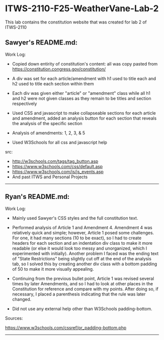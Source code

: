 # ITWS-2110-F25-WeatherVane-Lab-2

This lab contains the constitution website that was created for lab 2 of ITWS-2110

Sawyer's README.md:
-----------------------------------------------

Work Log:

 - Copied down entirity of constitution's content: all was copy pasted from https://constitution.congress.gov/constitution/

 - A div was set for each article/amendment with h1 used to title each and h2 used to title each section within them
 - Each div was given either "article" or "amendment" class while all h1 and h2 were not given classes as they remain to be titles and section respectively

 - Used CSS and javascript to make collapseable sections for each article and amendment, added an analysis button for each section that reveals the analysis of the specific section

 - Analysis of amendments: 1, 2, 3, & 5

 - Used W3Schools for all css and javascript help

 src:
 - http://w3schools.com/tags/tag_button.asp
 - https://www.w3schools.com/css/default.asp
 - https://www.w3schools.com/js/js_events.asp
 - And past ITWS and Personal Projects

-----------------------------------------------
Ryan's README.md:
-----------------------------------------------

Work Log:

- Mainly used Sawyer's CSS styles and the full constitution text.

- Performed analysis of Article 1 and Amendment 4. Amendment 4 was relatively quick and simple; however, Article 1 posed some challenges. For one, it had many sections (10 to be exact),
  so I had to create headers for each section and an indentation div class to make it more readable (or else it would look too messy and unorganized, which I experimented with initially). Another
  problem I faced was the ending text of "State Restrictions" being slightly cut off at the end of the analysis tab, so I solved this by creating another div class with a bottom padding of 50 to make
  it more visually appealing.

 - Continuing from the previous bullet point, Article 1 was revised several times by later Amendments, and so I had to look at other places in the Constitution for reference and compare with my points.
   After doing so, if necessary, I placed a parenthesis indicating that the rule was later changed.

- Did not use any external help other than W3Schools padding-bottom.

Sources:

https://www.w3schools.com/cssref/pr_padding-bottom.php

-----------------------------------------------
